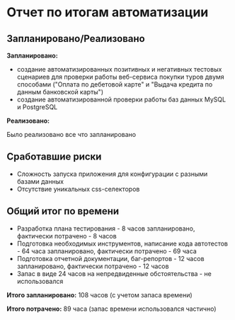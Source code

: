 # Отчет по итогам автоматизации
## Запланировано/Реализовано
**Запланировано:**
- создание автоматизированных позитивных и негативных тестовых сценариев для проверки работы веб-сервиса покупки туров двумя способами
("Оплата по дебетовой карте" и "Выдача кредита по данным банковской карты")
- создание автоматизированной проверки работы баз данных MySQL и PostgreSQL
  
**Реализовано:**

  Было реализовано все что запланировано
  ## Сработавшие риски
  - Cложность запуска приложения для конфигурации с разными базами данных
  - Отсутствие уникальных css-селекторов
## Общий итог по времени
- Разработка плана тестирования - 8 часов запланировано, фактически потрачено - 8 часов
- Подготовка необходимых инструментов, написание кода автотестов - 64 часа запланировано, фактически потрачено - 69 часа
- Подготовка отчетной документации, баг-репортов - 12 часов запланировано, фактически потрачено - 12 часов
- Запас в виде 24 часов на непредвиденные обстоятельства - не использовался
  
**Итого запланировано:** 108 часов (с учетом запаса времени)

**Итого потрачено:** 89 часа (запас времени использовался частично)
